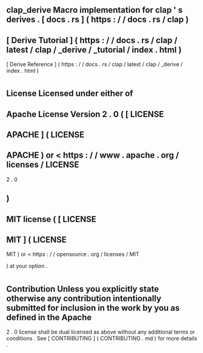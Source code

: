 #
clap_derive
Macro
implementation
for
clap
'
s
derives
.
[
docs
.
rs
]
(
https
:
/
/
docs
.
rs
/
clap
)
-
[
Derive
Tutorial
]
(
https
:
/
/
docs
.
rs
/
clap
/
latest
/
clap
/
_derive
/
_tutorial
/
index
.
html
)
-
[
Derive
Reference
]
(
https
:
/
/
docs
.
rs
/
clap
/
latest
/
clap
/
_derive
/
index
.
html
)
#
#
License
Licensed
under
either
of
-
Apache
License
Version
2
.
0
(
[
LICENSE
-
APACHE
]
(
LICENSE
-
APACHE
)
or
<
https
:
/
/
www
.
apache
.
org
/
licenses
/
LICENSE
-
2
.
0
>
)
-
MIT
license
(
[
LICENSE
-
MIT
]
(
LICENSE
-
MIT
)
or
<
https
:
/
/
opensource
.
org
/
licenses
/
MIT
>
)
at
your
option
.
#
#
#
Contribution
Unless
you
explicitly
state
otherwise
any
contribution
intentionally
submitted
for
inclusion
in
the
work
by
you
as
defined
in
the
Apache
-
2
.
0
license
shall
be
dual
licensed
as
above
without
any
additional
terms
or
conditions
.
See
[
CONTRIBUTING
]
(
CONTRIBUTING
.
md
)
for
more
details
.
